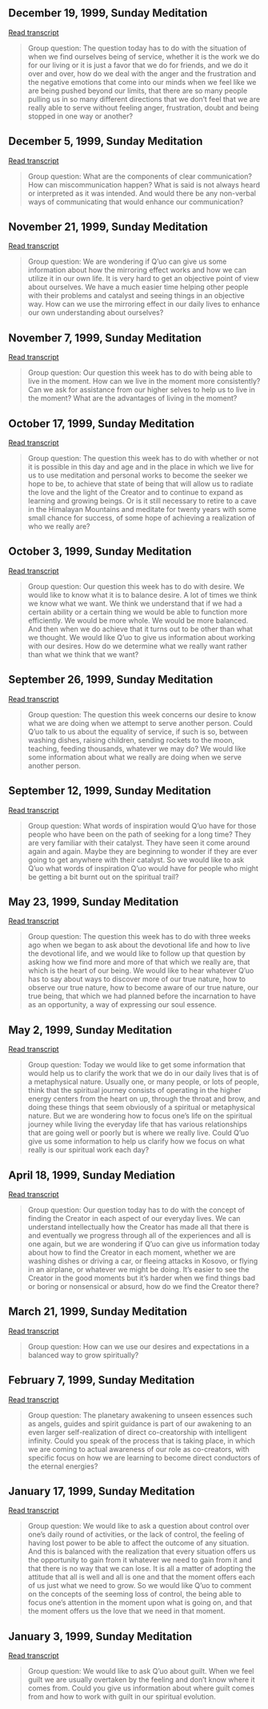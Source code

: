 ## December 19, 1999, Sunday Meditation


[Read transcript](en/1999/1999_1219)

> Group question: The question today has to do with the situation of when we find ourselves being of service, whether it is the work we do for our living or it is just a favor that we do for friends, and we do it over and over, how do we deal with the anger and the frustration and the negative emotions that come into our minds when we feel like we are being pushed beyond our limits, that there are so many people pulling us in so many different directions that we don’t feel that we are really able to serve without feeling anger, frustration, doubt and being stopped in one way or another?

[<i class="fas fa-file-pdf"></i>](http://llresearch.org/transcripts/issues/1999/1999_1219.pdf) [<i class="fas fa-external-link-alt"></i>](http://llresearch.org/transcripts/issues/1999/1999_1219.aspx)
 

## December 5, 1999, Sunday Meditation


[Read transcript](en/1999/1999_1205)

> Group question: What are the components of clear communication? How can miscommunication happen? What is said is not always heard or interpreted as it was intended. And would there be any non-verbal ways of communicating that would enhance our communication?

[<i class="fas fa-file-pdf"></i>](http://llresearch.org/transcripts/issues/1999/1999_1205.pdf) [<i class="fas fa-external-link-alt"></i>](http://llresearch.org/transcripts/issues/1999/1999_1205.aspx)
 

## November 21, 1999, Sunday Meditation


[Read transcript](en/1999/1999_1121)

> Group question: We are wondering if Q’uo can give us some information about how the mirroring effect works and how we can utilize it in our own life. It is very hard to get an objective point of view about ourselves. We have a much easier time helping other people with their problems and catalyst and seeing things in an objective way. How can we use the mirroring effect in our daily lives to enhance our own understanding about ourselves?

[<i class="fas fa-file-pdf"></i>](http://llresearch.org/transcripts/issues/1999/1999_1121.pdf) [<i class="fas fa-external-link-alt"></i>](http://llresearch.org/transcripts/issues/1999/1999_1121.aspx)
 

## November 7, 1999, Sunday Meditation


[Read transcript](en/1999/1999_1107)

> Group question: Our question this week has to do with being able to live in the moment. How can we live in the moment more consistently? Can we ask for assistance from our higher selves to help us to live in the moment? What are the advantages of living in the moment?

[<i class="fas fa-file-pdf"></i>](http://llresearch.org/transcripts/issues/1999/1999_1107.pdf) [<i class="fas fa-external-link-alt"></i>](http://llresearch.org/transcripts/issues/1999/1999_1107.aspx)
 

## October 17, 1999, Sunday Meditation


[Read transcript](en/1999/1999_1017)

> Group question: The question this week has to do with whether or not it is possible in this day and age and in the place in which we live for us to use meditation and personal works to become the seeker we hope to be, to achieve that state of being that will allow us to radiate the love and the light of the Creator and to continue to expand as learning and growing beings. Or is it still necessary to retire to a cave in the Himalayan Mountains and meditate for twenty years with some small chance for success, of some hope of achieving a realization of who we really are?

[<i class="fas fa-file-pdf"></i>](http://llresearch.org/transcripts/issues/1999/1999_1017.pdf) [<i class="fas fa-external-link-alt"></i>](http://llresearch.org/transcripts/issues/1999/1999_1017.aspx)
 

## October 3, 1999, Sunday Meditation


[Read transcript](en/1999/1999_1003)

> Group question: Our question this week has to do with desire. We would like to know what it is to balance desire. A lot of times we think we know what we want. We think we understand that if we had a certain ability or a certain thing we would be able to function more efficiently. We would be more whole. We would be more balanced. And then when we do achieve that it turns out to be other than what we thought. We would like Q’uo to give us information about working with our desires. How do we determine what we really want rather than what we think that we want?

[<i class="fas fa-file-pdf"></i>](http://llresearch.org/transcripts/issues/1999/1999_1003.pdf) [<i class="fas fa-external-link-alt"></i>](http://llresearch.org/transcripts/issues/1999/1999_1003.aspx)
 

## September 26, 1999, Sunday Meditation


[Read transcript](en/1999/1999_0926)

> Group question: The question this week concerns our desire to know what we are doing when we attempt to serve another person. Could Q’uo talk to us about the equality of service, if such is so, between washing dishes, raising children, sending rockets to the moon, teaching, feeding thousands, whatever we may do? We would like some information about what we really are doing when we serve another person.

[<i class="fas fa-file-pdf"></i>](http://llresearch.org/transcripts/issues/1999/1999_0926.pdf) [<i class="fas fa-external-link-alt"></i>](http://llresearch.org/transcripts/issues/1999/1999_0926.aspx)
 

## September 12, 1999, Sunday Meditation


[Read transcript](en/1999/1999_0912)

> Group question: What words of inspiration would Q’uo have for those people who have been on the path of seeking for a long time? They are very familiar with their catalyst. They have seen it come around again and again. Maybe they are beginning to wonder if they are ever going to get anywhere with their catalyst. So we would like to ask Q’uo what words of inspiration Q’uo would have for people who might be getting a bit burnt out on the spiritual trail?

[<i class="fas fa-file-pdf"></i>](http://llresearch.org/transcripts/issues/1999/1999_0912.pdf) [<i class="fas fa-external-link-alt"></i>](http://llresearch.org/transcripts/issues/1999/1999_0912.aspx)
 

## May 23, 1999, Sunday Meditation


[Read transcript](en/1999/1999_0523)

> Group question: The question this week has to do with three weeks ago when we began to ask about the devotional life and how to live the devotional life, and we would like to follow up that question by asking how we find more and more of that which we really are, that which is the heart of our being. We would like to hear whatever Q’uo has to say about ways to discover more of our true nature, how to observe our true nature, how to become aware of our true nature, our true being, that which we had planned before the incarnation to have as an opportunity, a way of expressing our soul essence.

[<i class="fas fa-file-pdf"></i>](http://llresearch.org/transcripts/issues/1999/1999_0523.pdf) [<i class="fas fa-external-link-alt"></i>](http://llresearch.org/transcripts/issues/1999/1999_0523.aspx)
 

## May 2, 1999, Sunday Meditation


[Read transcript](en/1999/1999_0502)

> Group question: Today we would like to get some information that would help us to clarify the work that we do in our daily lives that is of a metaphysical nature. Usually one, or many people, or lots of people, think that the spiritual journey consists of operating in the higher energy centers from the heart on up, through the throat and brow, and doing these things that seem obviously of a spiritual or metaphysical nature. But we are wondering how to focus one’s life on the spiritual journey while living the everyday life that has various relationships that are going well or poorly but is where we really live. Could Q’uo give us some information to help us clarify how we focus on what really is our spiritual work each day?

[<i class="fas fa-file-pdf"></i>](http://llresearch.org/transcripts/issues/1999/1999_0502.pdf) [<i class="fas fa-external-link-alt"></i>](http://llresearch.org/transcripts/issues/1999/1999_0502.aspx)
 

## April 18, 1999, Sunday Mediation


[Read transcript](en/1999/1999_0418)

> Group question: Our question today has to do with the concept of finding the Creator in each aspect of our everyday lives. We can understand intellectually how the Creator has made all that there is and eventually we progress through all of the experiences and all is one again, but we are wondering if Q’uo can give us information today about how to find the Creator in each moment, whether we are washing dishes or driving a car, or fleeing attacks in Kosovo, or flying in an airplane, or whatever we might be doing. It’s easier to see the Creator in the good moments but it’s harder when we find things bad or boring or nonsensical or absurd, how do we find the Creator there?

[<i class="fas fa-file-pdf"></i>](http://llresearch.org/transcripts/issues/1999/1999_0418.pdf) [<i class="fas fa-external-link-alt"></i>](http://llresearch.org/transcripts/issues/1999/1999_0418.aspx)
 

## March 21, 1999, Sunday Meditation


[Read transcript](en/1999/1999_0321)

> Group question: How can we use our desires and expectations in a balanced way to grow spiritually?

[<i class="fas fa-file-pdf"></i>](http://llresearch.org/transcripts/issues/1999/1999_0321.pdf) [<i class="fas fa-external-link-alt"></i>](http://llresearch.org/transcripts/issues/1999/1999_0321.aspx)
 

## February 7, 1999, Sunday Meditation


[Read transcript](en/1999/1999_0207)

> Group question: The planetary awakening to unseen essences such as angels, guides and spirit guidance is part of our awakening to an even larger self-realization of direct co-creatorship with intelligent infinity. Could you speak of the process that is taking place, in which we are coming to actual awareness of our role as co-creators, with specific focus on how we are learning to become direct conductors of the eternal energies?

[<i class="fas fa-file-pdf"></i>](http://llresearch.org/transcripts/issues/1999/1999_0207.pdf) [<i class="fas fa-external-link-alt"></i>](http://llresearch.org/transcripts/issues/1999/1999_0207.aspx)
 

## January 17, 1999, Sunday Meditation


[Read transcript](en/1999/1999_0117)

> Group question: We would like to ask a question about control over one’s daily round of activities, or the lack of control, the feeling of having lost power to be able to affect the outcome of any situation. And this is balanced with the realization that every situation offers us the opportunity to gain from it whatever we need to gain from it and that there is no way that we can lose. It is all a matter of adopting the attitude that all is well and all is one and that the moment offers each of us just what we need to grow. So we would like Q’uo to comment on the concepts of the seeming loss of control, the being able to focus one’s attention in the moment upon what is going on, and that the moment offers us the love that we need in that moment.

[<i class="fas fa-file-pdf"></i>](http://llresearch.org/transcripts/issues/1999/1999_0117.pdf) [<i class="fas fa-external-link-alt"></i>](http://llresearch.org/transcripts/issues/1999/1999_0117.aspx)
 

## January 3, 1999, Sunday Meditation


[Read transcript](en/1999/1999_0103)

> Group question: We would like to ask Q’uo about guilt. When we feel guilt we are usually overtaken by the feeling and don’t know where it comes from. Could you give us information about where guilt comes from and how to work with guilt in our spiritual evolution.

[<i class="fas fa-file-pdf"></i>](http://llresearch.org/transcripts/issues/1999/1999_0103.pdf) [<i class="fas fa-external-link-alt"></i>](http://llresearch.org/transcripts/issues/1999/1999_0103.aspx)
 